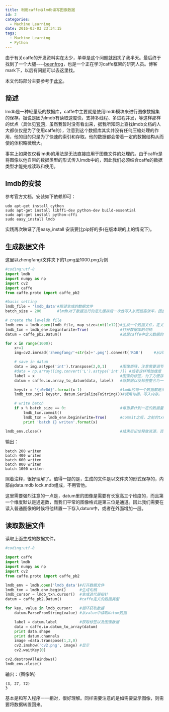 ```yaml
---
title: 利用caffe与lmdb读写图像数据
id: 2
categories:
  - Machine Learning
date: 2016-03-03 23:34:15
tags:
  - Machine Learning
  - Python
---
```


由于有关caffe的开发资料实在太少，单单是这个问题就困扰了我半天。最后终于找到了一个大腿----[beenfrog](http://research.beenfrog.com/)，也是一个正在学习caffe框架的研究人员。博客mark下，以后有问题可以去这里找。

本文代码部分主要参考于[此文](http://research.beenfrog.com/code/2015/12/30/write-read-lmdb-example.html)。

## 简述

lmdb是一种轻量级的数据库，caffe中主要就是使用lmdb模块来进行图像数据集的保存。据说是因为lmdb有读取速度快，支持多线程、多进程并发，等这样那样的优点（具体见[官网](http://lmdb.readthedocs.org/en/release/)，虽然我暂时没有看出来，据我所知网上查找lmdb文档的人大都仅仅是为了使用caffe的），注意到这个数据库其实并没有任何压缩处理的作用，他的目的只是为了快速的索引和存取。他的数据都会带着一定的数据结构从而使的体积略微增大。

事实上如果仅仅看lmdb的用法是无法直接应用于图像文件的处理的。由于caffe是将图像以他自带的数据类型的形式传入lmdb中的，因此我们必须结合caffe的数据类型才能完成读取和使用。

## lmdb的安装

参考官方文档，安装如下依赖即可：
```
udo apt-get install cython
sudo apt-get install libffi-dev python-dev build-essential
sudo apt-get install python-cffi
sudo easy_install lmdb
```
实践再次映证了用easy_install 安装要比pip好的多(在版本跟的上的情况下)。

## 生成数据文件

这里以zhengfang/文件夹下的1.png至1000.png为例
```python
#coding:utf-8
import lmdb
import numpy as np
import cv2
import caffe
from caffe.proto import caffe_pb2

#basic setting
lmdb_file = 'lmdb_data'#期望生成的数据文件
batch_size = 200       #lmdb对于数据进行的是先缓存后一次性写入从而提高效率，因此定义一个batch_size控制每次写入的量。

# create the leveldb file
lmdb_env = lmdb.open(lmdb_file, map_size=int(1e12))#生成一个数据文件，定义最大空间
lmdb_txn = lmdb_env.begin(write=True)              #打开数据库的句柄
datum = caffe_pb2.Datum()                          #这是caffe中定义数据的重要类型

for x in range(1000):
    x+=1
    img=cv2.imread('zhengfang/'+str(x)+'.png').convert('RGB')     #从zhengfang/文件夹中依次读取图像

    # save in datum
    data = img.astype('int').transpose(2,0,1)      #图像矩阵，注意需要调节维度
    #data = np.array([img.convert('L').astype('int')]) #或者这样增加维度
    label = x                                      #图像的标签，为了方便存储，这个必须是整数。
    datum = caffe.io.array_to_datum(data, label)   #将数据以及标签整合为一个数据项

    keystr = '{:0>8d}'.format(x-1)                 #lmdb的每一个数据都是由键值对构成的，因此生成一个用递增顺序排列的定长唯一的key
    lmdb_txn.put( keystr, datum.SerializeToString())#调用句柄，写入内存。

    # write batch
    if x % batch_size == 0:                        #每当累计到一定的数据量，便用commit方法写入硬盘。
        lmdb_txn.commit()
        lmdb_txn = lmdb_env.begin(write=True)      #commit之后，之前的txn就不能用了，必须重新开一个。
        print 'batch {} writen'.format(x)

lmdb_env.close()                                   #结束后记住释放资源，否则下次用的时候打不开。。。
```
输出：
```
batch 200 writen
batch 400 writen
batch 600 writen
batch 800 writen
batch 1000 writen
```


照着注释，很好理解了。值得一提的是，生成的文件是以文件夹的形式保存的，内部由data.mdb lock.mdb组成，不用管他。

这里需要强烈注意的一点是，datum里的图像是需要有长宽高三个维度的，而且第一个维度默认是通道数，而我们平常的图像格式是第三位是通道。因此我们需要在读入普通图像的时候将他转置一下存入datum中，或者在外面增加一层。

## 读取数据文件

读取上面生成的数据文件。
```python
#coding:utf-8

import caffe
import lmdb
import numpy as np
import cv2
from caffe.proto import caffe_pb2

lmdb_env = lmdb.open('lmdb_data')#打开数据文件
lmdb_txn = lmdb_env.begin()      #生成句柄
lmdb_cursor = lmdb_txn.cursor()  #生成迭代器指针
datum = caffe_pb2.Datum()        #caffe定义的数据类型

for key, value in lmdb_cursor:   #循环获取数据
    datum.ParseFromString(value) #从value中读取datum数据

    label = datum.label          #获取标签以及图像数据
    data = caffe.io.datum_to_array(datum)
    print data.shape
    print datum.channels
    image =data.transpose(1,2,0)
    cv2.imshow('cv2.png', image) #显示
    cv2.waitKey(0)

cv2.destroyAllWindows()
lmdb_env.close()
```
输出：（图像略）
```
(3, 27, 72)
3
```
基本是和写入程序一一相对，很好理解。同样需要注意的是如需要显示图像，则需要将数据转置回来。
